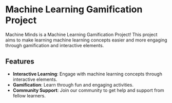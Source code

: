 # Machine Learning Gamification Project

Machine Minds is a Machine Learning Gamification Project! This project aims to make learning machine
learning concepts easier and more engaging through gamification and interactive elements.

## Features

- **Interactive Learning**: Engage with machine learning concepts through interactive elements.
- **Gamification**: Learn through fun and engaging activities.
- **Community Support**: Join our community to get help and support from fellow learners.

